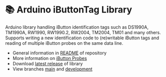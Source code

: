 # 📚 Arduino iButtonTag Library
Arduino library handling iButton identification tags such as DS1990A, TM1990A, RW1990, RW1990.2, RW2004, TM2004, TM01 and many others. Supports writing a new identification code to (re)writable iButton tags and reading of multiple iButton probes on the same data line.

- General information in [README](https://github.com/vdwulp/iButtonTag/blob/main/README.md) of repository
- More information on [iButton Probes](https://vdwulp.github.io/iButtonTag/iButtonProbe.html)
- Download [latest release](https://github.com/vdwulp/iButtonTag/releases/latest) of library
- View branches [main](https://github.com/vdwulp/iButtonTag/tree/main) and [development](https://github.com/vdwulp/iButtonTag/tree/dev)
